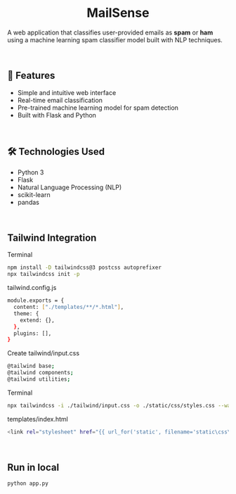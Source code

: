 # <center>MailSense</center>

A web application that classifies user-provided emails as **spam** or **ham** using a machine learning spam classifier model built with NLP techniques.

<br/>

## 🚀 Features

- Simple and intuitive web interface
- Real-time email classification
- Pre-trained machine learning model for spam detection
- Built with Flask and Python

<br/>

## 🛠️ Technologies Used

- Python 3
- Flask
- Natural Language Processing (NLP)
- scikit-learn
- pandas

<br/>

## Tailwind Integration

Terminal  
```bash
npm install -D tailwindcss@3 postcss autoprefixer  
npx tailwindcss init -p
```  
tailwind.config.js  

```bash
module.exports = {
  content: ["./templates/**/*.html"],
  theme: {
    extend: {},
  },
  plugins: [],
}
```  

Create tailwind/input.css
```bash
@tailwind base;
@tailwind components;
@tailwind utilities;
```  

Terminal  
```bash
npx tailwindcss -i ./tailwind/input.css -o ./static/css/styles.css --watch
```  

templates/index.html
```bash
<link rel="stylesheet" href="{{ url_for('static', filename='static\css\styles.css') }}">
```


<br/>

## Run in local

``` 
python app.py
```
